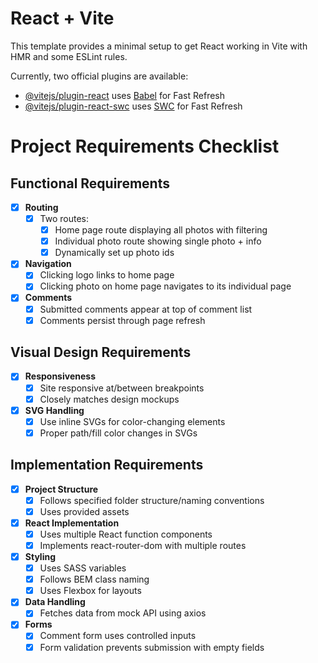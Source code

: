 # React + Vite

This template provides a minimal setup to get React working in Vite with HMR and some ESLint rules.

Currently, two official plugins are available:

- [@vitejs/plugin-react](https://github.com/vitejs/vite-plugin-react/blob/main/packages/plugin-react/README.md) uses [Babel](https://babeljs.io/) for Fast Refresh
- [@vitejs/plugin-react-swc](https://github.com/vitejs/vite-plugin-react-swc) uses [SWC](https://swc.rs/) for Fast Refresh

# Project Requirements Checklist

## Functional Requirements

- [x] **Routing**
  - [x] Two routes:
    - [x] Home page route displaying all photos with filtering
    - [x] Individual photo route showing single photo + info
    - [x] Dynamically set up photo ids 
- [x] **Navigation**
  - [x] Clicking logo links to home page
  - [x] Clicking photo on home page navigates to its individual page
- [x] **Comments**
  - [x] Submitted comments appear at top of comment list
  - [x] Comments persist through page refresh

## Visual Design Requirements

- [x] **Responsiveness**
  - [x] Site responsive at/between breakpoints
  - [x] Closely matches design mockups
- [x] **SVG Handling**
  - [x] Use inline SVGs for color-changing elements
  - [x] Proper path/fill color changes in SVGs

## Implementation Requirements

- [x] **Project Structure**
  - [x] Follows specified folder structure/naming conventions
  - [x] Uses provided assets
- [x] **React Implementation**
  - [x] Uses multiple React function components
  - [x] Implements react-router-dom with multiple routes
- [x] **Styling**
  - [x] Uses SASS variables
  - [x] Follows BEM class naming
  - [x] Uses Flexbox for layouts
- [x] **Data Handling**
  - [x] Fetches data from mock API using axios
- [x] **Forms**
  - [x] Comment form uses controlled inputs
  - [x] Form validation prevents submission with empty fields
